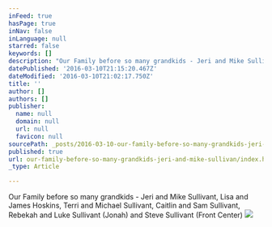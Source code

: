```yaml
---
inFeed: true
hasPage: true
inNav: false
inLanguage: null
starred: false
keywords: []
description: "Our Family before so many grandkids - Jeri and Mike Sullivant, Lisa and James Hoskins,\_"
datePublished: '2016-03-10T21:15:20.467Z'
dateModified: '2016-03-10T21:02:17.750Z'
title: ''
author: []
authors: []
publisher:
  name: null
  domain: null
  url: null
  favicon: null
sourcePath: _posts/2016-03-10-our-family-before-so-many-grandkids-jeri-and-mike-sullivan.md
published: true
url: our-family-before-so-many-grandkids-jeri-and-mike-sullivan/index.html
_type: Article

---
```

Our Family before so many grandkids - Jeri and Mike Sullivant, Lisa and James Hoskins, Terri and Michael Sullivant, Caitlin and Sam Sullivant, Rebekah and Luke Sullivant (Jonah) and Steve Sullivant (Front Center)
![](https://the-grid-user-content.s3-us-west-2.amazonaws.com/09499b4d-16a5-48e9-a888-cc78e294d5bf.png)